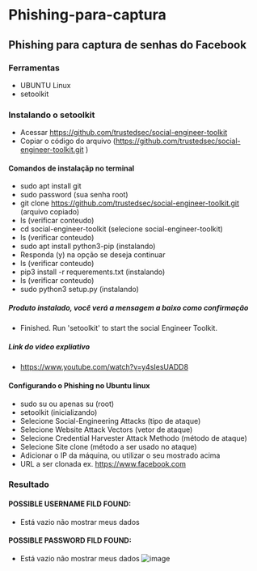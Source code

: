 # Phishing-para-captura
## Phishing para captura de senhas do Facebook 

### Ferramentas
* UBUNTU Linux
* setoolkit

### Instalando o setoolkit
* Acessar https://github.com/trustedsec/social-engineer-toolkit
* Copiar o código do arquivo (https://github.com/trustedsec/social-engineer-toolkit.git )
  
#### Comandos de instalaçãp no terminal
* sudo apt install git
* sudo password (sua senha root)
* git clone https://github.com/trustedsec/social-engineer-toolkit.git (arquivo copiado)
* ls (verificar conteudo)
* cd social-engineer-toolkit (selecione social-engineer-toolkit)
* ls (verificar conteudo)
* sudo apt install python3-pip (instalando)
* Responda (y) na opção se deseja continuar
* ls (verificar conteudo)
* pip3 install -r requerements.txt (instalando)
* ls (verificar conteudo)
* sudo python3 setup.py (instalando)
##### Produto instalado, você verá a mensagem a baixo como confirmação
* Finished. Run 'setoolkit' to start the social Engineer Toolkit.
##### Link do video expliativo
* https://www.youtube.com/watch?v=y4sIesUADD8
  
#### Configurando o Phishing no Ubuntu linux
* sudo su ou apenas su (root)
* setoolkit (inicializando)
* Selecione Social-Engineering Attacks (tipo de ataque)
*  Selecione Website Attack Vectors (vetor de ataque)
* Selecione Credential Harvester Attack Methodo (método de ataque)
*  Selecione Site clone (método a ser usado no ataque)
*  Adicionar o IP da máquina, ou utilizar o seu mostrado acima
*  URL a ser clonada ex. https://www.facebook.com
  ### Resultado
  #### POSSIBLE USERNAME FILD FOUND:
  * Está vazio não mostrar meus dados
  #### POSSIBLE PASSWORD FILD FOUND:
   * Está vazio não mostrar meus dados
![image](https://github.com/user-attachments/assets/04b837f9-62b8-49f8-a1b5-d227a8b73758)
